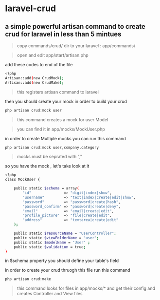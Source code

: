 laravel-crud
============

a simple powerful artisan command to create crud for laravel in less than 5 mintues
----

> copy commands/crud/ dir to your laravel : app/commands/

> open and edit app/start/artisan.php

add these codes to end of the file

```sh
<?php
Artisan::add(new CrudMock);
Artisan::add(new CrudMake);
```
>  this registers artisan command to laravel


then you should create your mock in order to build your crud

```sh
php artisan crud:mock user
```

> this command creates a mock for user Model

> you can find it in app/mocks/MockUser.php 

in order to create Multiple mocks you can run this command

```sh
php artisan crud:mock user,company,category
```

> mocks must be seprated with ","

so you have the mock , let's take look at it


```sh
<?php
class MockUser {

    public static $schema = array(
        "id"               => "digit|index|show",
        "username"         => "text|index|create|edit|show",
        "password"         => "password|create|hash",
        "password_confirm" => "password|create|deny",
        "email"            => "email|create|edit",
        "profile_picture"  => "file|create|edit",
        "address"          => "textarea|create|edit"
    );

    public static $resourceName = "UserController";
    public static $viewFolderName = "user";
    public static $modelName = "User" ;
    public static $validation = true;
}

```
in $schema property you should define your table's field

in order to create your crud thruogh this file run this command 

```sh
php artisan crud:make

```

> this command looks for files in app/mocks/* and get their config and creates Controller and View files




